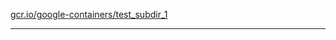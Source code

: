 [gcr.io/google-containers/test_subdir_1](https://hub.docker.com/r/cruse/test_subdir_1/tags/) 

----
